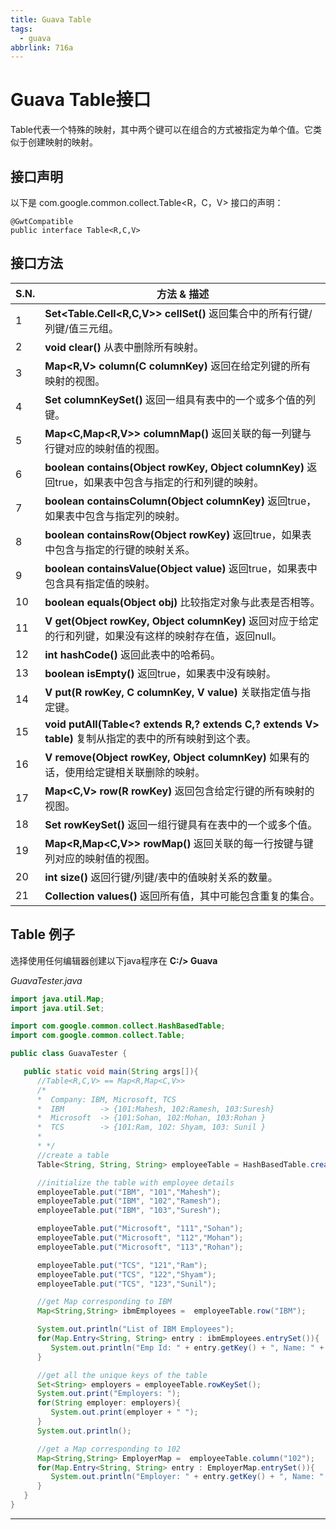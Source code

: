 ```yaml
---
title: Guava Table
tags:
  - guava
abbrlink: 716a
---
```


# Guava Table接口

Table代表一个特殊的映射，其中两个键可以在组合的方式被指定为单个值。它类似于创建映射的映射。

## 	接口声明

以下是 com.google.common.collect.Table<R，C，V> 接口的声明：

```
@GwtCompatible
public interface Table<R,C,V>
```

## 	接口方法

| S.N. | 方法 & 描述                                                  |
| ---- | ------------------------------------------------------------ |
| 1    | **Set<Table.Cell<R,C,V>> cellSet()**  			返回集合中的所有行键/列键/值三元组。 |
| 2    | **void clear()**  			从表中删除所有映射。           |
| 3    | **Map<R,V> column(C columnKey)**  			返回在给定列键的所有映射的视图。 |
| 4    | **Set<C> columnKeySet()**  			返回一组具有表中的一个或多个值的列键。 |
| 5    | **Map<C,Map<R,V>> columnMap()**  			返回关联的每一列键与行键对应的映射值的视图。 |
| 6    | **boolean contains(Object rowKey, Object columnKey)**  			返回true，如果表中包含与指定的行和列键的映射。 |
| 7    | **boolean containsColumn(Object columnKey)**  			返回true，如果表中包含与指定列的映射。 |
| 8    | **boolean containsRow(Object rowKey)**  			返回true，如果表中包含与指定的行键的映射关系。 |
| 9    | **boolean containsValue(Object value)**  			返回true，如果表中包含具有指定值的映射。 |
| 10   | **boolean equals(Object obj)**  			比较指定对象与此表是否相等。 |
| 11   | **V get(Object rowKey, Object columnKey)**  			返回对应于给定的行和列键，如果没有这样的映射存在值，返回null。 |
| 12   | **int hashCode()**  			返回此表中的哈希码。         |
| 13   | **boolean isEmpty()**  			返回true，如果表中没有映射。 |
| 14   | **V put(R rowKey, C columnKey, V value)**  关联指定值与指定键。 |
| 15   | **void putAll(Table<? extends R,? extends C,? extends V> table)**  复制从指定的表中的所有映射到这个表。 |
| 16   | **V remove(Object rowKey, Object columnKey)**  	如果有的话，使用给定键相关联删除的映射。 |
| 17   | **Map<C,V> row(R rowKey)**  返回包含给定行键的所有映射的视图。 |
| 18   | **Set<R> rowKeySet()**  	返回一组行键具有在表中的一个或多个值。 |
| 19   | **Map<R,Map<C,V>> rowMap()**  返回关联的每一行按键与键列对应的映射值的视图。 |
| 20   | **int size()**  			返回行键/列键/表中的值映射关系的数量。 |
| 21   | **Collection<V> values()**  返回所有值，其中可能包含重复的集合。 |

## Table 例子

选择使用任何编辑器创建以下java程序在 **C:/> Guava**

*GuavaTester.java*

```java
import java.util.Map;
import java.util.Set;

import com.google.common.collect.HashBasedTable;
import com.google.common.collect.Table;

public class GuavaTester {

   public static void main(String args[]){
      //Table<R,C,V> == Map<R,Map<C,V>>
      /*
      *  Company: IBM, Microsoft, TCS
      *  IBM 		-> {101:Mahesh, 102:Ramesh, 103:Suresh}
      *  Microsoft 	-> {101:Sohan, 102:Mohan, 103:Rohan } 
      *  TCS 		-> {101:Ram, 102: Shyam, 103: Sunil } 
      * 
      * */
      //create a table
      Table<String, String, String> employeeTable = HashBasedTable.create();

      //initialize the table with employee details
      employeeTable.put("IBM", "101","Mahesh");
      employeeTable.put("IBM", "102","Ramesh");
      employeeTable.put("IBM", "103","Suresh");

      employeeTable.put("Microsoft", "111","Sohan");
      employeeTable.put("Microsoft", "112","Mohan");
      employeeTable.put("Microsoft", "113","Rohan");

      employeeTable.put("TCS", "121","Ram");
      employeeTable.put("TCS", "122","Shyam");
      employeeTable.put("TCS", "123","Sunil");

      //get Map corresponding to IBM
      Map<String,String> ibmEmployees =  employeeTable.row("IBM");

      System.out.println("List of IBM Employees");
      for(Map.Entry<String, String> entry : ibmEmployees.entrySet()){
         System.out.println("Emp Id: " + entry.getKey() + ", Name: " + entry.getValue());
      }

      //get all the unique keys of the table
      Set<String> employers = employeeTable.rowKeySet();
      System.out.print("Employers: ");
      for(String employer: employers){
         System.out.print(employer + " ");
      }
      System.out.println();

      //get a Map corresponding to 102
      Map<String,String> EmployerMap =  employeeTable.column("102");
      for(Map.Entry<String, String> entry : EmployerMap.entrySet()){
         System.out.println("Employer: " + entry.getKey() + ", Name: " + entry.getValue());
      }		
   }	
}
```

---